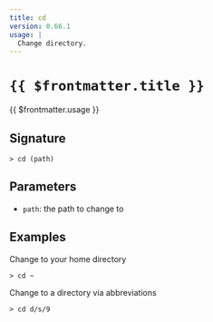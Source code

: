```yaml
---
title: cd
version: 0.66.1
usage: |
  Change directory.
---
```


# <code>{{ $frontmatter.title }}</code>

<div style='white-space: pre-wrap;'>{{ $frontmatter.usage }}</div>

## Signature

```> cd (path)```

## Parameters

 -  `path`: the path to change to

## Examples

Change to your home directory
```shell
> cd ~
```

Change to a directory via abbreviations
```shell
> cd d/s/9
```
